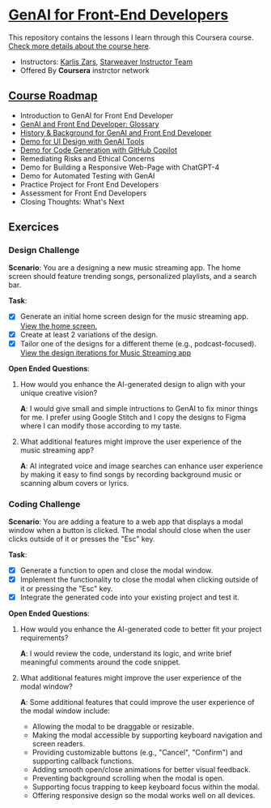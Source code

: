 # [GenAI for Front-End Developers](https://www.coursera.org/learn/genai-for-front-end-developers)

This repository contains the lessons I learn through this Coursera course. [Check more details about the course here](https://www.coursera.org/learn/genai-for-front-end-developers).

* Instructors: [Karlis Zars](https://www.coursera.org/instructor/~149442492), [Starweaver Instructor Team](https://www.coursera.org/instructor/~141793623)
* Offered By **Coursera** instrctor network

## [Course Roadmap](./docs/course-roadmap.pdf)

* Introduction to GenAI for Front End Developer
* [GenAI and Front End Developer: Glossary](./Glossary.md)
* [History & Background for GenAI and Front End Developer](./GenAI_history.md)
* [Demo for UI Design with GenAI Tools](./designs/README.md)
* [Demo for Code Generation with GitHub Copilot](./codes/README.md)
* Remediating Risks and Ethical Concerns
* Demo for Building a Responsive Web-Page with ChatGPT-4
* Demo for Automated Testing with GenAI
* Practice Project for Front End Developers
* Assessment for Front End Developers
* Closing Thoughts: What's Next

## Exercices

### Design Challenge

**Scenario**: You are a designing a new music streaming app. The home screen should feature trending songs, personalized playlists, and a search bar.

**Task**:

* [x] Generate an initial home screen design for the music streaming app.
[View the home screen.](./designs/music-streaming-app/README.md#initial-design)
* [x] Create at least 2 variations of the design.
* [x] Tailor one of the designs for a different theme (e.g., podcast-focused).
[View the design iterations for Music Streaming app](./designs/music-streaming-app/README.md)

**Open Ended Questions**:

1. How would you enhance the AI-generated design to align with your unique creative vision?

    **A**: I would give small and simple intructions to GenAI to fix minor things for me. I prefer using Google Stitch and I copy the designs to Figma where I can modify those according to my taste.

2. What additional features might improve the user experience of the music streaming app?

    **A**: AI integrated voice and image searches can enhance user experience by making it easy to find songs by recording background music or scanning album covers or lyrics.

### Coding Challenge

**Scenario**: You are adding a feature to a web app that displays a modal window when a button is clicked. The modal should close when the user clicks outside of it or presses the "Esc" key.

**Task**:

* [x] Generate a function to open and close the modal window.
* [x] Implement the functionality to close the modal when clicking outside of it or pressing the "Esc" key.
* [x] Integrate the generated code into your existing project and test it.

**Open Ended Questions**:

1. How would you enhance the AI-generated code to better fit your project requirements?

    **A**: I would review the code, understand its logic, and write brief meaningful comments around the code snippet.

2. What additional features might improve the user experience of the modal window?

    **A**: Some additional features that could improve the user experience of the modal window include:
    * Allowing the modal to be draggable or resizable.
    * Making the modal accessible by supporting keyboard navigation and screen readers.
    * Providing customizable buttons (e.g., "Cancel", "Confirm") and supporting callback functions.
    * Adding smooth open/close animations for better visual feedback.
    * Preventing background scrolling when the modal is open.
    * Supporting focus trapping to keep keyboard focus within the modal.
    * Offering responsive design so the modal works well on all devices.
